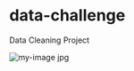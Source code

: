 # data-challenge
Data Cleaning Project 

![my-image jpg](https://user-images.githubusercontent.com/110460207/225224437-97078b1b-e1b4-40da-bafb-75862d9879e8.png)
